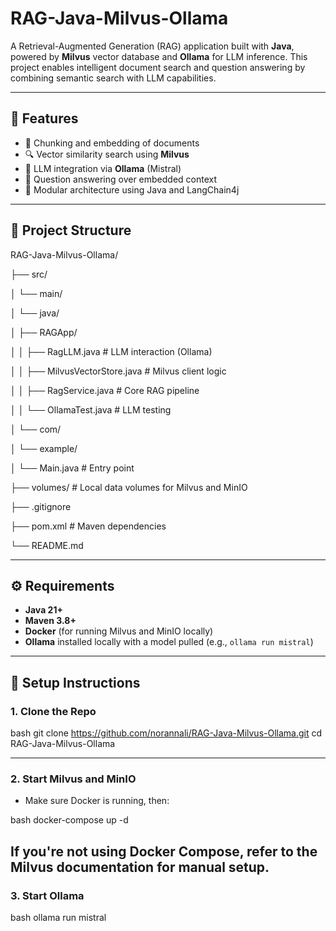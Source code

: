 # RAG-Java-Milvus-Ollama

A Retrieval-Augmented Generation (RAG) application built with **Java**, powered by **Milvus** vector database and **Ollama** for LLM inference. This project enables intelligent document search and question answering by combining semantic search with LLM capabilities.

---

## 🚀 Features

- 📄 Chunking and embedding of documents
- 🔍 Vector similarity search using **Milvus**
- 🧠 LLM integration via **Ollama** (Mistral)
- 💬 Question answering over embedded context
- 🧱 Modular architecture using Java and LangChain4j

---

## 📁 Project Structure

RAG-Java-Milvus-Ollama/

├── src/

│ └── main/

│ └── java/

│ ├── RAGApp/

│ │ ├── RagLLM.java # LLM interaction (Ollama)

│ │ ├── MilvusVectorStore.java # Milvus client logic

│ │ ├── RagService.java # Core RAG pipeline

│ │ └── OllamaTest.java # LLM testing

│ └── com/

│ └── example/

│ └── Main.java # Entry point

├── volumes/ # Local data volumes for Milvus and MinIO

├── .gitignore

├── pom.xml # Maven dependencies

└── README.md


---

## ⚙️ Requirements

- **Java 21+**
- **Maven 3.8+**
- **Docker** (for running Milvus and MinIO locally)
- **Ollama** installed locally with a model pulled (e.g., `ollama run mistral`)

---

## 🔧 Setup Instructions

### 1. Clone the Repo

bash
git clone https://github.com/norannali/RAG-Java-Milvus-Ollama.git
cd RAG-Java-Milvus-Ollama

---
### 2. Start Milvus and MinIO
- Make sure Docker is running, then:

bash
docker-compose up -d

If you're not using Docker Compose, refer to the Milvus documentation for manual setup.
---

###  3. Start Ollama
bash
ollama run mistral
